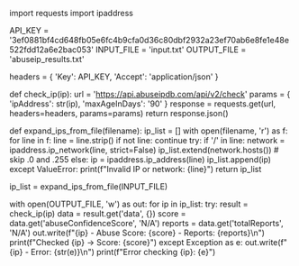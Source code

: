 import requests
import ipaddress

API_KEY = '3ef0881bf4cd648fb05e6fc4b9cfa0d36c80dbf2932a23ef70ab6e8fe1e48e522fdd12a6e2bac053'
INPUT_FILE = 'input.txt'
OUTPUT_FILE = 'abuseip_results.txt'

headers = {
    'Key': API_KEY,
    'Accept': 'application/json'
}

def check_ip(ip):
    url = 'https://api.abuseipdb.com/api/v2/check'
    params = {
        'ipAddress': str(ip),
        'maxAgeInDays': '90'
    }
    response = requests.get(url, headers=headers, params=params)
    return response.json()

def expand_ips_from_file(filename):
    ip_list = []
    with open(filename, 'r') as f:
        for line in f:
            line = line.strip()
            if not line:
                continue
            try:
                if '/' in line:
                    network = ipaddress.ip_network(line, strict=False)
                    ip_list.extend(network.hosts())  # skip .0 and .255
                else:
                    ip = ipaddress.ip_address(line)
                    ip_list.append(ip)
            except ValueError:
                print(f"Invalid IP or network: {line}")
    return ip_list

ip_list = expand_ips_from_file(INPUT_FILE)

with open(OUTPUT_FILE, 'w') as out:
    for ip in ip_list:
        try:
            result = check_ip(ip)
            data = result.get('data', {})
            score = data.get('abuseConfidenceScore', 'N/A')
            reports = data.get('totalReports', 'N/A')
            out.write(f"{ip} - Abuse Score: {score} - Reports: {reports}\n")
            print(f"Checked {ip} -> Score: {score}")
        except Exception as e:
            out.write(f"{ip} - Error: {str(e)}\n")
            print(f"Error checking {ip}: {e}")
